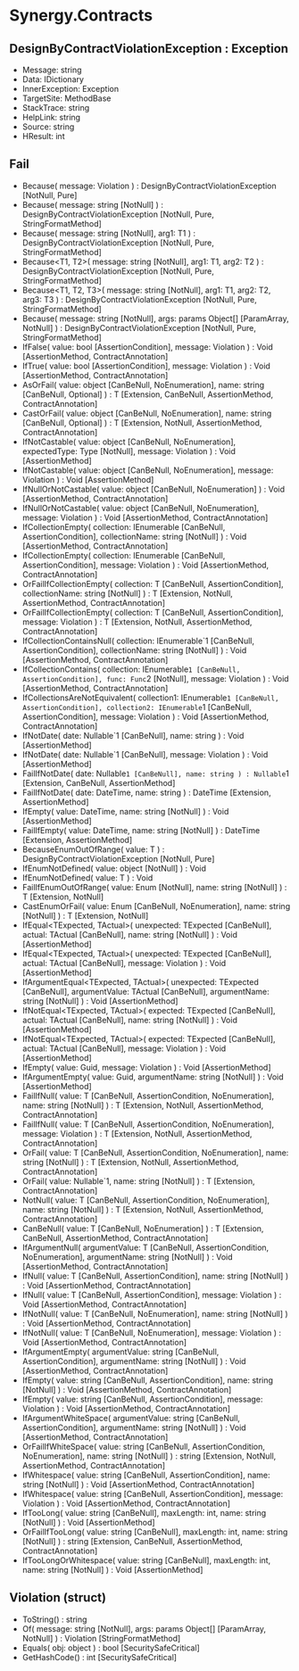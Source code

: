 # Synergy.Contracts

## DesignByContractViolationException : Exception
 - Message: string
 - Data: IDictionary
 - InnerException: Exception
 - TargetSite: MethodBase
 - StackTrace: string
 - HelpLink: string
 - Source: string
 - HResult: int

## Fail
 - Because(
      message: Violation
   ) : DesignByContractViolationException [NotNull, Pure]
 - Because(
      message: string [NotNull]
   ) : DesignByContractViolationException [NotNull, Pure, StringFormatMethod]
 - Because<T1>(
      message: string [NotNull],
      arg1: T1
   ) : DesignByContractViolationException [NotNull, Pure, StringFormatMethod]
 - Because<T1, T2>(
      message: string [NotNull],
      arg1: T1,
      arg2: T2
   ) : DesignByContractViolationException [NotNull, Pure, StringFormatMethod]
 - Because<T1, T2, T3>(
      message: string [NotNull],
      arg1: T1,
      arg2: T2,
      arg3: T3
   ) : DesignByContractViolationException [NotNull, Pure, StringFormatMethod]
 - Because(
      message: string [NotNull],
      args: params Object[] [ParamArray, NotNull]
   ) : DesignByContractViolationException [NotNull, Pure, StringFormatMethod]
 - IfFalse(
      value: bool [AssertionCondition],
      message: Violation
   ) : Void [AssertionMethod, ContractAnnotation]
 - IfTrue(
      value: bool [AssertionCondition],
      message: Violation
   ) : Void [AssertionMethod, ContractAnnotation]
 - AsOrFail<T>(
      value: object [CanBeNull, NoEnumeration],
      name: string [CanBeNull, Optional]
   ) : T [Extension, CanBeNull, AssertionMethod, ContractAnnotation]
 - CastOrFail<T>(
      value: object [CanBeNull, NoEnumeration],
      name: string [CanBeNull, Optional]
   ) : T [Extension, NotNull, AssertionMethod, ContractAnnotation]
 - IfNotCastable(
      value: object [CanBeNull, NoEnumeration],
      expectedType: Type [NotNull],
      message: Violation
   ) : Void [AssertionMethod]
 - IfNotCastable<T>(
      value: object [CanBeNull, NoEnumeration],
      message: Violation
   ) : Void [AssertionMethod]
 - IfNullOrNotCastable<T>(
      value: object [CanBeNull, NoEnumeration]
   ) : Void [AssertionMethod, ContractAnnotation]
 - IfNullOrNotCastable<T>(
      value: object [CanBeNull, NoEnumeration],
      message: Violation
   ) : Void [AssertionMethod, ContractAnnotation]
 - IfCollectionEmpty(
      collection: IEnumerable [CanBeNull, AssertionCondition],
      collectionName: string [NotNull]
   ) : Void [AssertionMethod, ContractAnnotation]
 - IfCollectionEmpty(
      collection: IEnumerable [CanBeNull, AssertionCondition],
      message: Violation
   ) : Void [AssertionMethod, ContractAnnotation]
 - OrFailIfCollectionEmpty<T>(
      collection: T [CanBeNull, AssertionCondition],
      collectionName: string [NotNull]
   ) : T [Extension, NotNull, AssertionMethod, ContractAnnotation]
 - OrFailIfCollectionEmpty<T>(
      collection: T [CanBeNull, AssertionCondition],
      message: Violation
   ) : T [Extension, NotNull, AssertionMethod, ContractAnnotation]
 - IfCollectionContainsNull<T>(
      collection: IEnumerable`1 [CanBeNull, AssertionCondition],
      collectionName: string [NotNull]
   ) : Void [AssertionMethod, ContractAnnotation]
 - IfCollectionContains<T>(
      collection: IEnumerable`1 [CanBeNull, AssertionCondition],
      func: Func`2 [NotNull],
      message: Violation
   ) : Void [AssertionMethod, ContractAnnotation]
 - IfCollectionsAreNotEquivalent<T>(
      collection1: IEnumerable`1 [CanBeNull, AssertionCondition],
      collection2: IEnumerable`1 [CanBeNull, AssertionCondition],
      message: Violation
   ) : Void [AssertionMethod, ContractAnnotation]
 - IfNotDate(
      date: Nullable`1 [CanBeNull],
      name: string
   ) : Void [AssertionMethod]
 - IfNotDate(
      date: Nullable`1 [CanBeNull],
      message: Violation
   ) : Void [AssertionMethod]
 - FailIfNotDate(
      date: Nullable`1 [CanBeNull],
      name: string
   ) : Nullable`1 [Extension, CanBeNull, AssertionMethod]
 - FailIfNotDate(
      date: DateTime,
      name: string
   ) : DateTime [Extension, AssertionMethod]
 - IfEmpty(
      value: DateTime,
      name: string [NotNull]
   ) : Void [AssertionMethod]
 - FailIfEmpty(
      value: DateTime,
      name: string [NotNull]
   ) : DateTime [Extension, AssertionMethod]
 - BecauseEnumOutOfRange<T>(
      value: T
   ) : DesignByContractViolationException [NotNull, Pure]
 - IfEnumNotDefined<T>(
      value: object [NotNull]
   ) : Void
 - IfEnumNotDefined<T>(
      value: T
   ) : Void
 - FailIfEnumOutOfRange<T>(
      value: Enum [NotNull],
      name: string [NotNull]
   ) : T [Extension, NotNull]
 - CastEnumOrFail<T>(
      value: Enum [CanBeNull, NoEnumeration],
      name: string [NotNull]
   ) : T [Extension, NotNull]
 - IfEqual<TExpected, TActual>(
      unexpected: TExpected [CanBeNull],
      actual: TActual [CanBeNull],
      name: string [NotNull]
   ) : Void [AssertionMethod]
 - IfEqual<TExpected, TActual>(
      unexpected: TExpected [CanBeNull],
      actual: TActual [CanBeNull],
      message: Violation
   ) : Void [AssertionMethod]
 - IfArgumentEqual<TExpected, TActual>(
      unexpected: TExpected [CanBeNull],
      argumentValue: TActual [CanBeNull],
      argumentName: string [NotNull]
   ) : Void [AssertionMethod]
 - IfNotEqual<TExpected, TActual>(
      expected: TExpected [CanBeNull],
      actual: TActual [CanBeNull],
      name: string [NotNull]
   ) : Void [AssertionMethod]
 - IfNotEqual<TExpected, TActual>(
      expected: TExpected [CanBeNull],
      actual: TActual [CanBeNull],
      message: Violation
   ) : Void [AssertionMethod]
 - IfEmpty(
      value: Guid,
      message: Violation
   ) : Void [AssertionMethod]
 - IfArgumentEmpty(
      value: Guid,
      argumentName: string [NotNull]
   ) : Void [AssertionMethod]
 - FailIfNull<T>(
      value: T [CanBeNull, AssertionCondition, NoEnumeration],
      name: string [NotNull]
   ) : T [Extension, NotNull, AssertionMethod, ContractAnnotation]
 - FailIfNull<T>(
      value: T [CanBeNull, AssertionCondition, NoEnumeration],
      message: Violation
   ) : T [Extension, NotNull, AssertionMethod, ContractAnnotation]
 - OrFail<T>(
      value: T [CanBeNull, AssertionCondition, NoEnumeration],
      name: string [NotNull]
   ) : T [Extension, NotNull, AssertionMethod, ContractAnnotation]
 - OrFail<T>(
      value: Nullable`1,
      name: string [NotNull]
   ) : T [Extension, ContractAnnotation]
 - NotNull<T>(
      value: T [CanBeNull, AssertionCondition, NoEnumeration],
      name: string [NotNull]
   ) : T [Extension, NotNull, AssertionMethod, ContractAnnotation]
 - CanBeNull<T>(
      value: T [CanBeNull, NoEnumeration]
   ) : T [Extension, CanBeNull, AssertionMethod, ContractAnnotation]
 - IfArgumentNull<T>(
      argumentValue: T [CanBeNull, AssertionCondition, NoEnumeration],
      argumentName: string [NotNull]
   ) : Void [AssertionMethod, ContractAnnotation]
 - IfNull<T>(
      value: T [CanBeNull, AssertionCondition],
      name: string [NotNull]
   ) : Void [AssertionMethod, ContractAnnotation]
 - IfNull<T>(
      value: T [CanBeNull, AssertionCondition],
      message: Violation
   ) : Void [AssertionMethod, ContractAnnotation]
 - IfNotNull<T>(
      value: T [CanBeNull, NoEnumeration],
      name: string [NotNull]
   ) : Void [AssertionMethod, ContractAnnotation]
 - IfNotNull<T>(
      value: T [CanBeNull, NoEnumeration],
      message: Violation
   ) : Void [AssertionMethod, ContractAnnotation]
 - IfArgumentEmpty(
      argumentValue: string [CanBeNull, AssertionCondition],
      argumentName: string [NotNull]
   ) : Void [AssertionMethod, ContractAnnotation]
 - IfEmpty(
      value: string [CanBeNull, AssertionCondition],
      name: string [NotNull]
   ) : Void [AssertionMethod, ContractAnnotation]
 - IfEmpty(
      value: string [CanBeNull, AssertionCondition],
      message: Violation
   ) : Void [AssertionMethod, ContractAnnotation]
 - IfArgumentWhiteSpace(
      argumentValue: string [CanBeNull, AssertionCondition],
      argumentName: string [NotNull]
   ) : Void [AssertionMethod, ContractAnnotation]
 - OrFailIfWhiteSpace(
      value: string [CanBeNull, AssertionCondition, NoEnumeration],
      name: string [NotNull]
   ) : string [Extension, NotNull, AssertionMethod, ContractAnnotation]
 - IfWhitespace(
      value: string [CanBeNull, AssertionCondition],
      name: string [NotNull]
   ) : Void [AssertionMethod, ContractAnnotation]
 - IfWhitespace(
      value: string [CanBeNull, AssertionCondition],
      message: Violation
   ) : Void [AssertionMethod, ContractAnnotation]
 - IfTooLong(
      value: string [CanBeNull],
      maxLength: int,
      name: string [NotNull]
   ) : Void [AssertionMethod]
 - OrFailIfTooLong(
      value: string [CanBeNull],
      maxLength: int,
      name: string [NotNull]
   ) : string [Extension, CanBeNull, AssertionMethod, ContractAnnotation]
 - IfTooLongOrWhitespace(
      value: string [CanBeNull],
      maxLength: int,
      name: string [NotNull]
   ) : Void [AssertionMethod]

## Violation (struct)
 - ToString() : string
 - Of(
      message: string [NotNull],
      args: params Object[] [ParamArray, NotNull]
   ) : Violation [StringFormatMethod]
 - Equals(
      obj: object
   ) : bool [SecuritySafeCritical]
 - GetHashCode() : int [SecuritySafeCritical]

